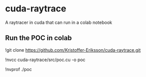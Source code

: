 # cuda-raytrace

A raytracer in cuda that can run in a colab notebook

## Run the POC in colab

!git clone https://github.com/Kristoffer-Eriksson/cuda-raytrace.git

!nvcc cuda-raytrace/src/poc.cu -o poc

!nvprof ./poc


